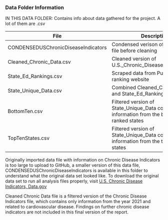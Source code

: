 ### Data Folder Information

IN THIS DATA FOLDER: Contains info about data gathered for the project. A lot of them are .csv

| File | Description |
|------------|------------|
| CONDENSEDUSChronicDiseaseIndicators | Condensed verison of original data file before cleaning |
| Cleaned_Chronic_Data.csv | Cleaned version of U.S._Chronic_Disease_Indicators.csv |
| State_Ed_Rankings.csv | Scraped data from Public School ranking website |
| State_Unique_Data.csv | Combined Cleaned_Chronic_Data and State_Ed_Rankings for analysis |
| BottomTen.csv | Filtered version of State_Unique_Data containing only information from the bottom 10 ranked states |
| TopTenStates.csv | Filtered version of State_Unique_Data containing only information from the top 10 ranked states |

Originally imported data file with information on Chronic Disease Indicators is too large to upload to GitHub, a smaller version of this data file, CONDENSEDUSChronicDiseaseIndicators is available in this folder to understand what the original data set looked like. To download the original data set to run all analysis files properly, visit [U.S. Chronic Disease Indicators, Data.gov](https://catalog.data.gov/dataset/u-s-chronic-disease-indicators)

Cleaned Chronic Data file is a filtered version of the Chronic Disease Indicators file, which contains only information from the year 2021 and related to cardiovascular disease. Findings on further chronic disease indicators are not included in this final version of the report. 
